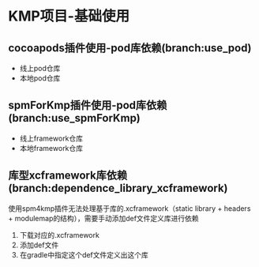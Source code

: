 # KMP项目-基础使用

## cocoapods插件使用-pod库依赖(branch:use_pod)
- 线上pod仓库
- 本地pod仓库

## spmForKmp插件使用-pod库依赖(branch:use_spmForKmp)
- 线上framework仓库
- 本地framework仓库

## 库型xcframework库依赖(branch:dependence_library_xcframework)
使用spm4kmp插件无法处理基于库的.xcframework（static library + headers + modulemap的结构），需要手动添加def文件定义库进行依赖
1. 下载对应的.xcframework
2. 添加def文件
3. 在gradle中指定这个def文件定义出这个库
